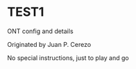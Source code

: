 # TEST1
ONT config and details 

Originated by Juan P. Cerezo 

No special instructions, just to play and go

